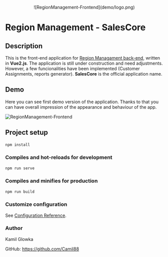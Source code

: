 <p align="center">
  ![RegionManagement-Frontend](demo/logo.png)
</p>

# Region Management - SalesCore

## Description
This is the front-end application for <a href='https://github.com/Camil88/RegionManagement-backend'>Region Managament back-end</a>, written in **Vue2.js**. The application is still under construction and need adjustments. However, a few funcionalities have been implemented (Customer Assignments, reports generator). **SalesCore** is the official application name.

## Demo
Here you can see first demo version of the application. Thanks to that you can have overall impression of the appearance and behaviour of the app.

![RegionManagement-Frontend](demo/SalesCore.gif)

## Project setup
```
npm install
```

### Compiles and hot-reloads for development
```
npm run serve
```

### Compiles and minifies for production
```
npm run build
```

### Customize configuration
See [Configuration Reference](https://cli.vuejs.org/config/).

### Author
Kamil Glowka

GitHub: https://github.com/Camil88
